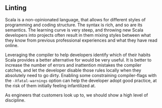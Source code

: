 ## Linting

Scala is a non-opinionated language, that allows for different styles of programming and coding structure. The syntax is rich, and so are its semantics. The learning curve is very steep, and throwing new Scala developers into projects often result in them mixing styles between what they know from previous professional experiences and what they have read online.

Leveraging the compiler to help developers identify which of their habits Scala provides a better alternative for would be very useful. It is better to increase the number of errors and inattention mistakes the compiler catches, and let the developer disable those rules locally when they absolutely need to go dirty. Enabling some constraining compiler-flags with the ```-Xfatal-warnings``` option can help the developer adopt good practice, at the risk of them initially feeling infantilized at.

As engineers that customers look up to, we should show a high level of discipline.
